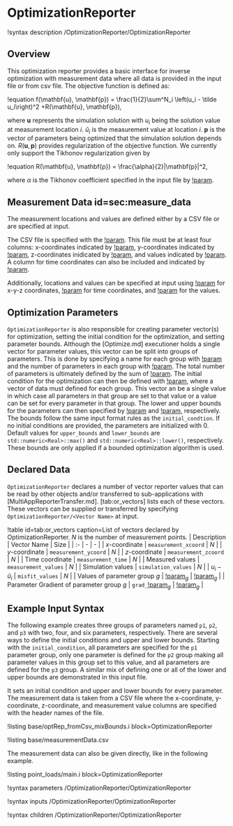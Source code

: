 # OptimizationReporter

!syntax description /OptimizationReporter/OptimizationReporter

## Overview

This optimization reporter provides a basic interface for inverse optimization with measurement data where all data is provided in the input file or from csv file. The objective function is defined as:

!equation
f(\mathbf{u}, \mathbf{p}) = \frac{1}{2}\sum^N_i \left(u_i - \tilde u_i\right)^2 +R(\mathbf{u}, \mathbf{p}),

where $\mathbf{u}$ represents the simulation solution with $u_i$ being the solution value at measurement location $i$. $\tilde u_i$ is the measurement value at location $i$. $\mathbf{p}$ is the vector of parameters being optimized that the simulation solution depends on.  $R(\mathbf{u}, \mathbf{p})$ provides regularization of the objective function.  We currently only support the Tikhonov regularization given by

!equation
R(\mathbf{u}, \mathbf{p}) = \frac{\alpha}{2}\|\mathbf{p}\|^2,

where $\alpha$ is the Tikhonov coefficient specified in the input file by [!param](/OptimizationReporter/OptimizationReporter/tikhonov_coeff).

## Measurement Data id=sec:measure_data

The measurement locations and values are defined either by a CSV file or are specified at input.

The CSV file is specified with the [!param](/OptimizationReporter/OptimizationReporter/measurement_file). This file must be at least four columns: x-coordinates indicated by [!param](/OptimizationReporter/OptimizationReporter/file_xcoord), y-coordinates indicated by [!param](/OptimizationReporter/OptimizationReporter/file_ycoord), z-coordinates inidicated by [!param](/OptimizationReporter/OptimizationReporter/file_zcoord), and values indicated by [!param](/OptimizationReporter/OptimizationReporter/file_value). A column for time coordinates can also be included and indicated by [!param](/OptimizationReporter/OptimizationReporter/file_time).

Additionally, locations and values can be specified at input using [!param](/OptimizationReporter/OptimizationReporter/measurement_points) for x-y-z coordinates, [!param](/OptimizationReporter/OptimizationReporter/measurement_times) for time coordinates, and [!param](/OptimizationReporter/OptimizationReporter/measurement_values) for the values.

## Optimization Parameters

`OptimizationReporter` is also responsible for creating parameter vector(s) for optimization, setting the initial condition for the optimization, and setting parameter bounds. Although the [Optimize.md] executioner holds a single vector for parameter values, this vector can be split into groups of parameters. This is done by specifying a name for each group with [!param](/OptimizationReporter/OptimizationReporter/parameter_names) and the number of parameters in each group with [!param](/OptimizationReporter/OptimizationReporter/num_values). The total number of parameters is ultimately defined by the sum of [!param](/OptimizationReporter/OptimizationReporter/num_values). The initial condition for the optimization can then be defined with [!param](/OptimizationReporter/OptimizationReporter/initial_condition), where a vector of data must defined for each group.  This vector an be a single value in which case all parameters in that group are set to that value or a value can be set for every parameter in that group.  The lower and upper bounds for the parameters can then specified by [!param](/OptimizationReporter/OptimizationReporter/lower_bounds) and [!param](/OptimizationReporter/OptimizationReporter/upper_bounds), respectively. The bounds follow the same input format rules as the `initial_condtion`.  If no initial conditions are provided, the parameters are initialized with 0.  Default values for `upper_bounds` and `lower_bounds` are `std::numeric<Real>::max()` and `std::numeric<Real>::lower()`, respectively.  These bounds are only applied if a bounded optimization algorithm is used.

## Declared Data

`OptimizationReporter` declares a number of vector reporter values that can be read by other objects and/or transferred to sub-applications with [MultiAppReporterTransfer.md]. [tab:or_vectors] lists each of these vectors. These vectors can be supplied or transferred by specifying `OptimizationReporter/<Vector Name>` at input.

!table id=tab:or_vectors caption=List of vectors declared by OptimizationReporter. $N$ is the number of measurement points.
| Description | Vector Name | Size |
| :- | - | - |
| $x$-coordinate | `measurement_xcoord` | $N$ |
| $y$-coordinate | `measurement_ycoord` | $N$ |
| $z$-coordinate | `measurement_zcoord` | $N$ |
| Time coordinate | `measurement_time` | $N$ |
| Measured values | `measurement_values` | $N$ |
| Simulation values | `simulation_values` | $N$ |
| $u_i - \tilde{u}_i$ | `misfit_values` | $N$ |
| Values of parameter group $g$ | [!param](/OptimizationReporter/OptimizationReporter/parameter_names)$_g$ | [!param](/OptimizationReporter/OptimizationReporter/num_values)$_g$ |
| Parameter Gradient of parameter group $g$ | `grad_`[!param](/OptimizationReporter/OptimizationReporter/parameter_names)$_g$  | [!param](/OptimizationReporter/OptimizationReporter/num_values)$_g$ |


## Example Input Syntax

The following example creates three groups of parameters named `p1`, `p2`, and `p3` with two, four, and six parameters, respectively. There are several ways to define the initial conditions and upper and lower bounds.  Starting with the `initial_condition`, all parameters are specified for the `p1` parameter group, only one parameter is defined for the `p2` group making all parameter values in this group set to this value, and all parameters are defined for the `p3` group.  A similar mix of defining one or all of the lower and upper bounds are demonstrated in this input file.

It sets an initial condition and upper and lower bounds for every parameter. The measurement data is taken from a CSV file where the x-coordinate, y-coordinate, z-coordinate, and measurement value columns are specified with the header names of the file.

!listing base/optRep_fromCsv_mixBounds.i block=OptimizationReporter

!listing base/measurementData.csv

The measurement data can also be given directly, like in the following example.

!listing point_loads/main.i block=OptimizationReporter

!syntax parameters /OptimizationReporter/OptimizationReporter

!syntax inputs /OptimizationReporter/OptimizationReporter

!syntax children /OptimizationReporter/OptimizationReporter
